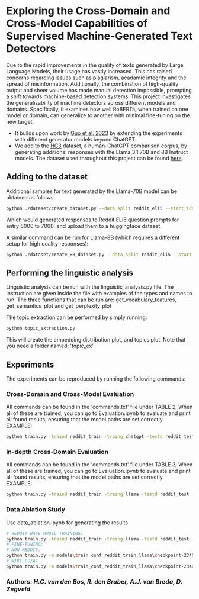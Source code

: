 # Exploring the Cross-Domain and Cross-Model Capabilities of Supervised Machine-Generated Text Detectors

Due to the rapid improvements in the quality of texts generated by Large Language Models, their usage has vastly increased. This has raised concerns regarding issues such as plagiarism, acadamic integrity and the spread of misinformation. Additionally, the combination of high-quality output and sheer volume has made manual detection impossible, prompting a shift towards machine-based detection systems.
This project investigates the generalizability of machine detectors across different models and domains. Specifically, it examines how well RoBERTa, when trained on one model or domain, can generalize to another with minimal fine-tuning on the new target. 

* It builds upon work by [Guo et al. 2023](https://github.com/Hello-SimpleAI/chatgpt-comparison-detection?tab=readme-ov-file) by extending the experiments with different generator models beyond ChatGPT.
* We add to the [HC3](https://huggingface.co/datasets/Hello-SimpleAI/HC3) dataset, a human-ChatGPT comparison corpus, by generating additional responses with the Llama 3.1 70B and 8B Instruct models. The dataset used throughout this project can be found [here](https://huggingface.co/datasets/DanteZD/HC3_plus_llama70B).

## Adding to the dataset
Additional samples for text generated by the Llama-70B model can be obtained as follows:
```bash
python ./dataset/create_dataset.py --data_split reddit_eli5 --start_idx 6000 --stop_idx 7000
```
Which would generated responses to Reddit ELI5 question prompts for entry 6000 to 7000, and upload them to a huggingface dataset.

A similar command can be run for Llama-8B (which requires a different setup for high quality responses):
```bash
python ./dataset/create_8B_dataset.py --data_split reddit_eli5 --start_idx 6000 --stop_idx 7000
```

## Performing the linguistic analysis
Linguistic analysis can be run with the linguistic_analysis.py file.
The instruction are given inside the file with examples of the types and names to run.
The three functions that can be run are: get_vocabulary_features, get_semantics_plot and get_perplexity_plot

The topic extraction can be performed by simply running:
```bash
python topic_extraction.py
```
This will create the embedding distribution plot, and topics plot. Note that you need a folder named: 'topic_ex'

## Experiments
The experiments can be reproduced by running the following commands:

### Cross-Domain and Cross-Model Evaluation
All commands can be found in the 'commands.txt' file under TABLE 2, When all of these are trained, you can go to Evaluation.ipynb to evaluate and print all found results, ensuring that the model paths are set correctly.<br>
EXAMPLE:
```bash
python train.py -traind reddit_train -traing chatgpt -testd reddit_test -testg chatgpt -b 4
```

### In-depth Cross-Domain Evaluation
All commands can be found in the 'commands.txt' file under TABLE 3, When all of these are trained, you can go to Evaluation.ipynb to evaluate and print all found results, ensuring that the model paths are set correctly.<br>
EXAMPLE:
```bash
python train.py -traind reddit_train -traing llama -testd reddit_test -testg llama -b 4 --train_multiple wiki_csai,open_qa,finance,medicine
```

### Data Ablation Study
Use data_ablation.ipynb for generating the results
```bash
# REDDIT BASE MODEL TRAINING:
python train.py -traind reddit_train -traing llama -testd reddit_test -testg llama -b 4 --eval_steps 1000
# FINE-TUNING:
# NON REDDIT:
python train.py -m models\train_conf_reddit_train_llama\checkpoint-2340 -traind non_reddit_test -traing llama -testd non_reddit_test,reddit_test -testg llama -b 4 --eval_steps 1 --split_ratio 0.8
# WIKI CS/AI
python train.py -m models\train_conf_reddit_train_llama\checkpoint-2340 -traind wiki_csai -traing llama -testd medicine,reddit_test,wiki_csai -testg llama -b 4 --eval_steps 1 --split_ratio 0.9


```

### Authors: *H.C. van den Bos, R. den Braber, A.J. van Breda, D. Zegveld*